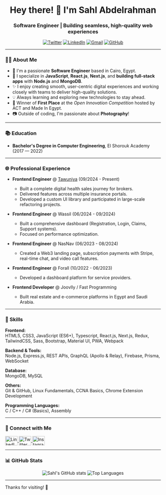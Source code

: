 <h1 align="center">Hey there! 👋 I'm Sahl Abdelrahman</h1>
<h3 align="center">Software Engineer | Building seamless, high-quality web experiences</h3>

<p align="center">
  <a href="https://twitter.com/sahlabdelrahman" target="_blank"><img src="https://img.shields.io/twitter/follow/sahlabdelrahman?logo=twitter&style=for-the-badge" alt="Twitter"/></a>
  <a href="https://linkedin.com/in/sahl-abdelrahman-319a1a157" target="_blank"><img src="https://img.shields.io/badge/LinkedIn-Connect-blue?style=for-the-badge&logo=linkedin" alt="LinkedIn"/></a>
  <a href="mailto:sahlabdelrahman07@gmail.com"><img src="https://img.shields.io/badge/Gmail-Email-red?style=for-the-badge&logo=gmail" alt="Gmail"/></a>
  <a href="https://github.com/sahlabdelrahman" target="_blank"><img src="https://img.shields.io/github/followers/sahlabdelrahman?logo=github&style=for-the-badge" alt="GitHub"/></a>
</p>

---

### 🙋‍♂️ About Me

- 👷 I'm a passionate **Software Engineer** based in Cairo, Egypt.
- 🚀 I specialize in **JavaScript**, **React.js**, **Next.js**, and **building full-stack apps** with **Node.js** and **MongoDB**.
- ✨ I enjoy creating smooth, user-centric digital experiences and working closely with teams to deliver high-quality solutions.
- 💡 Always learning and exploring new technologies to stay ahead.
- 🌟 Winner of **First Place** at the *Open Innovation Competition* hosted by ACT and Made In Egypt.
- 📷 Outside of coding, I'm passionate about **Photography**!

---

### 📚 Education
- **Bachelor's Degree in Computer Engineering**, El Shorouk Academy (2017 — 2022)

---

### 🌐 Professional Experience

- **Frontend Engineer** @ [Tawuniya](https://www.tawuniya.com) (09/2024 - Present)
  - Built a complete digital health sales journey for brokers.
  - Delivered features across multiple insurance portals.
  - Developed a custom UI library and participated in large-scale refactoring projects.

- **Frontend Engineer** @ Wassil (06/2024 - 09/2024)
  - Built a comprehensive dashboard (Registration, Login, Claims, Support systems).
  - Focused on performance optimization.

- **Frontend Engineer** @ NasNav (06/2023 - 08/2024)
  - Created a Web3 landing page, subscription payments with Stripe, real-time chat, and video call features.

- **Frontend Engineer** @ Forall (10/2022 - 06/2023)
  - Developed a dashboard platform for service providers.

- **Frontend Developer** @ Joovlly / Fast Programming
  - Built real estate and e-commerce platforms in Egypt and Saudi Arabia.

---

### 🔧 Skills

**Frontend:**  
HTML5, CSS3, JavaScript (ES6+), Typescript, React.js, Next.js, Redux, TailwindCSS, Sass, Bootstrap, Material UI, PWA, Webpack

**Backend & Tools:**  
Node.js, Express.js, REST APIs, GraphQL (Apollo & Relay), Firebase, Prisma, WebSocket

**Database:**  
MongoDB, MySQL

**Others:**  
Git & GitHub, Linux Fundamentals, CCNA Basics, Chrome Extension Development

**Programming Languages:**  
C / C++ / C# (Basics), Assembly

---

### 🔗 Connect with Me
<p align="left">
  <a href="https://linkedin.com/in/sahl-abdelrahman-319a1a157" target="_blank">
    <img align="center" src="https://raw.githubusercontent.com/rahuldkjain/github-profile-readme-generator/master/src/images/icons/Social/linked-in-alt.svg" alt="LinkedIn" height="30" width="40" />
  </a>
  <a href="https://twitter.com/sahlabdelrahman" target="_blank">
    <img align="center" src="https://raw.githubusercontent.com/rahuldkjain/github-profile-readme-generator/master/src/images/icons/Social/twitter.svg" alt="Twitter" height="30" width="40" />
  </a>
  <a href="https://instagram.com/sahlabdelrahman" target="_blank">
    <img align="center" src="https://raw.githubusercontent.com/rahuldkjain/github-profile-readme-generator/master/src/images/icons/Social/instagram.svg" alt="Instagram" height="30" width="40" />
  </a>
</p>

---

### 📊 GitHub Stats
<p align="center">
  <img src="https://github-readme-stats.vercel.app/api?username=sahlabdelrahman&show_icons=true&theme=radical" alt="Sahl's GitHub stats" />
  <img src="https://github-readme-stats.vercel.app/api/top-langs/?username=sahlabdelrahman&layout=compact&theme=radical" alt="Top Languages" />
</p>

---

Thanks for visiting! 💖
